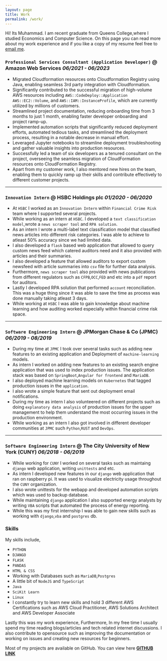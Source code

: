 ```yaml
---
layout: page
title: Work
permalink: /work/
---
```

Hi! Its Muhammad. I am recent graduate from Queens College,where I studied Economics and Computer Science. On this page you can read more about my work experience and if you like a copy of my resume feel free to [email me](mailto:muhammadraza0047@gmail.com).

### `Professional Services Consultant (Application Developer)` @ Amazon Web Services _**06/2021 - 06/2023**_

  - Migrated Cloudformation resources onto Cloudformation Registry using Java, enabling seamless 3rd party integration with Cloudformation.
  - Significantly contributed to the successful migration of high-volume AWS resources including `AWS::CodeDeploy::Application`
  `AWS::EC2::Volume`, and `AWS::IAM::InstanceProfile`, which are currently utilized by millions of customers.
  - Streamlined project documentation, reducing onboarding time from 3 months to just 1 month, enabling faster developer onboarding and project ramp-up.
 - Implemented automation scripts that significantly reduced deployment efforts, automated tedious tasks, and streamlined the deployment process, resulting in a notable decrease in manual effort.
  - Leveraged Jupyter notebooks to streamline deployment troubleshooting and gather valuable insights into production resources.
  - Successfully led a team of six developers as a tenured consultant on the project, overseeing the seamless migration of CloudFormation resources onto CloudFormation Registry.
 - Apart from my customer work, I also mentored new hires on the team, enabling them to quickly ramp up their skills and contribute effectively to different customer projects.

---

### `Innovation Intern` @  HSBC Holdings plc  _**01/2020 - 06/2020**_
- At `HSBC` I worked as an `Innovation Intern` within `Financial Crime Risk` team where I supported several projects.
- While working as an intern at `HSBC`. I developed a `text classification model`,wrote a `news scraper tool` and `RPA solution`.
- As an intern I wrote a multi-label text classification model that classified news articles into different risk categories. I was able to achieve to atleast 50% accuracy since we had limited data.
- I also developed a `flask` based web application that allowed to query custom news feed which catered auditors need and it also provided with articles and their summaries.
- I also developed a feature that allowed auditors to export custom newsfeed with article summaries into `csv` file for further data analysis.
- Furthermore, `news scraper tool` also provided with news publications from different regulators such as `CFPB`,`OCC`,`FED` and etc into a `pdf` report for auditors.
- Lastly I developed RPA solution that performed `account` reconciliation. This was a huge thing since it was able to save the time as process was done manually taking atleast 3 days.
- While working at `HSBC` I was able to gain knowledge about machine learning and how auditing worked especially within financial crime risk space.

---

### `Software Engineering Intern` @  JPMorgan Chase & Co (JPMC)  _**06/2019 - 08/2019**_
- During my time at `JPMC` I took over several tasks such as adding new features to an existing application and Deployment of `machine-learning` models.
- As intern I worked on adding new features to an existing search engine application that was used to index production issues. The application stack was based on `SpringBoot`,`Angular for frontend` and `MariaDB`.
- I also deployed machine learning models on `Kubernetes` that tagged production issues in the `application`.
- I also wrote a simple feature that sent out deployment email notifications.
- During my time as intern I also volunteered on different projects such as doing `explanatory data analysis` of production issues for the upper management to help them understand the most occurring issues in the production environment.
- While working as an intern I also got involved in different developer communities at `JPMC` such `Python`,`RUST` and `DevOps`.

---

### `Software Engineering Intern` @ The City University of New York (CUNY) _**06/2018 - 06/2019**_
- While working for `CUNY` I worked on several tasks such as maintaing `django` web application, writing `unittests` and etc.
- As intern I developed new features in our `django` web application that ran on raspberry pi. It was used to visualize electricity usage throughout the `CUNY` organization.
- I also wrote unittests for the webapp and developed automation scripts which was used to backup database.
- While maintaining `django` application I also supported energy analysts by writing `VBA` scripts that automated the process of energy reporting.
- While this was my first internship I was able to gain new skills such as working with `django`,`vba` and `postgres` db.


### Skills
My skills include,
* `PYTHON`
* `DJANGO`
* `FLASK`
* `PANDAS`
* `HTML & CSS`
* Working with Databases such as `MariaDB`,`Postgres`
* A little bit of `NodeJS` and `TypeScript`
* `Java`
* `SciKit Learn`
* `Linux`
* I constantly try to learn new skills and hold 3 different AWS Certifications such as AWS Cloud Practitioner, AWS Solutions Architect and AWS Developer Associate

Lastly this was my work experience, Furthermore, In my free time I usually spend my time reading blogs/articles and tech related internet discussions. I also contribute to opensource such as improving the documentation or working on issues and creating new resources for beginners.

Most of my projects are available on GitHub. You can view here **[GITHUB LINK](https://github.com/mraza007)**
